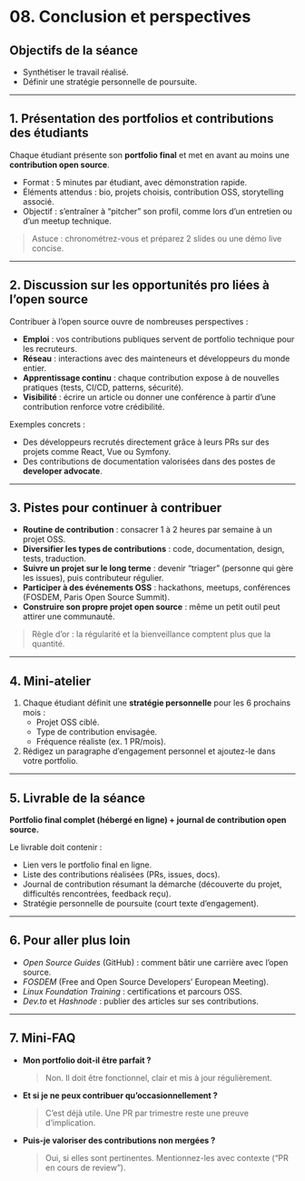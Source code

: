 # 08. Conclusion et perspectives

## Objectifs de la séance

- Synthétiser le travail réalisé.
- Définir une stratégie personnelle de poursuite.

---

## 1. Présentation des portfolios et contributions des étudiants

Chaque étudiant présente son **portfolio final** et met en avant au moins une **contribution open source**.

- Format : 5 minutes par étudiant, avec démonstration rapide.
- Éléments attendus : bio, projets choisis, contribution OSS, storytelling associé.
- Objectif : s’entraîner à “pitcher” son profil, comme lors d’un entretien ou d’un meetup technique.

> Astuce : chronométrez-vous et préparez 2 slides ou une démo live concise.

---

## 2. Discussion sur les opportunités pro liées à l’open source

Contribuer à l’open source ouvre de nombreuses perspectives :

- **Emploi** : vos contributions publiques servent de portfolio technique pour les recruteurs.
- **Réseau** : interactions avec des mainteneurs et développeurs du monde entier.
- **Apprentissage continu** : chaque contribution expose à de nouvelles pratiques (tests, CI/CD, patterns, sécurité).
- **Visibilité** : écrire un article ou donner une conférence à partir d’une contribution renforce votre crédibilité.

Exemples concrets :

- Des développeurs recrutés directement grâce à leurs PRs sur des projets comme React, Vue ou Symfony.
- Des contributions de documentation valorisées dans des postes de **developer advocate**.

---

## 3. Pistes pour continuer à contribuer

- **Routine de contribution** : consacrer 1 à 2 heures par semaine à un projet OSS.
- **Diversifier les types de contributions** : code, documentation, design, tests, traduction.
- **Suivre un projet sur le long terme** : devenir “triager” (personne qui gère les issues), puis contributeur régulier.
- **Participer à des événements OSS** : hackathons, meetups, conférences (FOSDEM, Paris Open Source Summit).
- **Construire son propre projet open source** : même un petit outil peut attirer une communauté.

> Règle d’or : la régularité et la bienveillance comptent plus que la quantité.

---

## 4. Mini-atelier

1. Chaque étudiant définit une **stratégie personnelle** pour les 6 prochains mois :
    - Projet OSS ciblé.
    - Type de contribution envisagée.
    - Fréquence réaliste (ex. 1 PR/mois).
2. Rédigez un paragraphe d’engagement personnel et ajoutez-le dans votre portfolio.

---

## 5. Livrable de la séance

**Portfolio final complet (hébergé en ligne) + journal de contribution open source.**

Le livrable doit contenir :

- Lien vers le portfolio final en ligne.
- Liste des contributions réalisées (PRs, issues, docs).
- Journal de contribution résumant la démarche (découverte du projet, difficultés rencontrées, feedback reçu).
- Stratégie personnelle de poursuite (court texte d’engagement).

---

## 6. Pour aller plus loin

- *Open Source Guides* (GitHub) : comment bâtir une carrière avec l’open source.
- *FOSDEM* (Free and Open Source Developers’ European Meeting).
- *Linux Foundation Training* : certifications et parcours OSS.
- *Dev.to* et *Hashnode* : publier des articles sur ses contributions.

---

## 7. Mini-FAQ

- **Mon portfolio doit-il être parfait ?**
  > Non. Il doit être fonctionnel, clair et mis à jour régulièrement.

- **Et si je ne peux contribuer qu’occasionnellement ?**
  > C’est déjà utile. Une PR par trimestre reste une preuve d’implication.

- **Puis-je valoriser des contributions non mergées ?**
  > Oui, si elles sont pertinentes. Mentionnez-les avec contexte (“PR en cours de review”).
